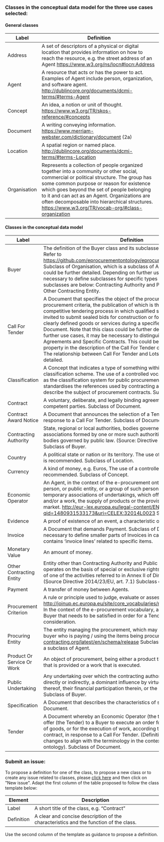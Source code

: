 ### Classes in the conceptual data model for the three use cases selected:  
#### General classes  

|Label|Definition|
|---|---|
|Address|A set of descriptors of a physical or digital location that provides information on how to reach the resource, e.g. the street address of an Agent https://www.w3.org/ns/locn#locn:Address|
|Agent|A resource that acts or has the power to act. Examples of Agent include person, organization, and software agent. http://dublincore.org/documents/dcmi-terms/#terms-Agent|
|Concept|An idea, a notion or unit of thought. https://www.w3.org/TR/skos-reference/#concepts|
|Document|A writing conveying information. https://www.merriam-webster.com/dictionary/document (2a)|
|Location|A spatial region or named place. http://dublincore.org/documents/dcmi-terms/#terms-Location|
|Organisation|Represents a collection of people organized together into a community or other social, commercial or political structure. The group has some common purpose or reason for existence which goes beyond the set of people belonging to it and can act as an Agent. Organizations are often decomposable into hierarchical structures. https://www.w3.org/TR/vocab-org/#class-organization|  

#### Classes in the conceptual data model  

|Label|Definition|
|---|---|  
|Buyer|The definition of the Buyer class and its subclasses are under discussion. Refer to https://github.com/eprocurementontology/eprocurementontology/issues/3. Subclass of Organisation, which is a subclass of Agent. Note that this class could be further detailed. Depending on further use cases, it may be necessary to define subclasses for specific types of Buyers. Three such subclasses are below: Contracting Authority and Public Undertaking and Other Contracting Entity.|
|Call For Tender|A Document that specifies the object of the procurement and any procurement criteria, the publication of which is the initiating step of a competitive tendering process in which qualified suppliers or contractors are invited to submit sealed bids for construction or for supply of specific and clearly defined goods or services during a specified timeframe. Subclass of Document. Note that this class could be further detailed. Depending on further use cases, it may be necessary to distinguish between Framework Agreements and Specific Contracts. This could be done by including a ‘type’ property in the description of the Call For Tender or by defining subclasses. The relationship between Call For Tender and Lots needs to be further detailed.|
|Classification|A Concept that indicates a type of something within a particular classification scheme. The use of a controlled vocabulary is recommended as the classification system for public procurement (CPV) which standardises the references used by contracting authorities and entities to describe the subject of procurement contracts. Subclass of Concept.|
|Contract|A voluntary, deliberate, and legally binding agreement between two or more competent parties. Subclass of Document.|
|Contract Award Notice|A Document that announces the selection of a Tender that was submitted in response to a Call For Tender. Subclass of Document.|
|Contracting Authority|State, regional or local authorities, bodies governed by public law or associations formed by one or more such authorities or one or more such bodies governed by public law. (Source: Directive 2014/25/EU, art. 3.1) Subclass of Buyer.|
|Country|A political state or nation or its territory. The use of a controlled vocabulary is recommended. Subclass of Location.|
|Currency|A kind of money, e.g. Euros, The use of a controlled vocabulary is recommended. Subclass of Concept.|
|Economic Operator|An Agent, in the context of the e-procurement ontology, a natural or legal person, or public entity, or a group of such persons or entities, including temporary associations of undertakings, which offers the execution of works and/or a work, the supply of products or the provision of services on the market. http://eur-lex.europa.eu/legal-content/EN/TXT/?qid=1480931533173&uri=CELEX:32014L0023 Subclass of Agent.|
|Evidence|A proof of existence of an event, a characteristic or a transaction.|
|Invoice|A Document that demands Payment. Subclass of Document. Note: it may be necessary to define smaller parts of Invoices in cases where an invoice contains ‘invoice lines’ related to specific items.|
|Monetary Value|An amount of money.|
|Other Contracting Entity|Entity other than Contracting Authority and Public Undertaking, but which operates on the basis of special or exclusive rights, granted for the exercise of one of the activities referred to in Annex II of Directive 2014/24/EU. (Source Directive 2014/23/EU, art. 7.1) Subclass of buyer|
|Payment|A transfer of money between Agents.|
|Procurement Criterion|A rule or principle used to judge, evaluate or assess something. http://joinup.ec.europa.eu/site/core_vocabularies/registry/corevoc/Criterion/. In the context of the e-procurement vocabulary, a requirement defined by a Buyer that needs to be satisfied in order for a Tender to be taken into consideration.|
|Procuring Entity|The entity managing the procurement, which may be different from the buyer who is paying / using the items being procured. http://standard.open-contracting.org/latest/en/schema/release Subclass of Organisation, which is a subclass of Agent.|
|Product Or Service Or Work|An object of procurement, being either a product that is supplied, a service that is provided or a work that is executed.|
|Public Undertaking|Any undertaking over which the contracting authorities may exercise, directly or indirectly, a dominant influence by virtue of their ownership thereof, their financial participation therein, or the rules which govern it. Subclass of Buyer.|
|Specification|A Document that describes the characteristics of something. Subclass of Document.|
|Tender|A Document whereby an Economic Operator (the tenderer) makes a formal offer (the Tender) to a Buyer to execute an order for the supply or purchase of goods, or for the execution of work, according to the terms of a proposed contract, in response to a Call For Tender. (Definition based on UBL  with changes to align with the terminology in the context of the e-procurement ontology). Subclass of Document.|

  
### Submit an issue:  
To propose a definition for one of the class, to propose a new class or to create any issue related to classes, please [click here](https://github.com/eprocurementontology/eprocurementontology/labels/CM%20-%20Classes) and then click on "New issue". Adapt the first column of the table proposed to follow the class template below:    

|Element|Description|
|---|---|
|Label|A short title of the class, e.g. “Contract”|
|Definition|A clear and concise description of the characteristics and the function of the class.|  

Use the second column of the template as guidance to propose a definition.
